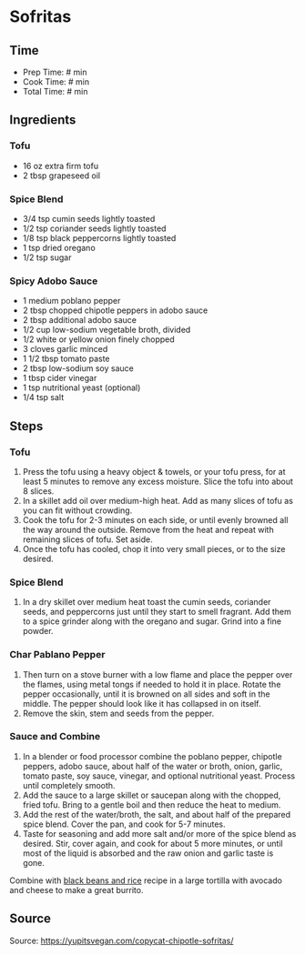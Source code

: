 # Sofritas

## Time

- Prep Time: # min
- Cook Time: # min
- Total Time: # min

## Ingredients

### Tofu

- 16 oz extra firm tofu
- 2 tbsp grapeseed oil

### Spice Blend

- 3/4 tsp cumin seeds lightly toasted
- 1/2 tsp coriander seeds lightly toasted
- 1/8 tsp black peppercorns lightly toasted
- 1 tsp dried oregano
- 1/2 tsp sugar

### Spicy Adobo Sauce

- 1 medium poblano pepper
- 2 tbsp chopped chipotle peppers in adobo sauce
- 2 tbsp additional adobo sauce
- 1/2 cup low-sodium vegetable broth, divided
- 1/2 white or yellow onion finely chopped
- 3 cloves garlic minced
- 1 1/2 tbsp tomato paste
- 2 tbsp low-sodium soy sauce
- 1 tbsp cider vinegar
- 1 tsp nutritional yeast (optional)
- 1/4 tsp salt

## Steps

### Tofu

1. Press the tofu using a heavy object & towels, or your tofu press, for at least 5 minutes to remove any excess moisture. Slice the tofu into about 8 slices.
2. In a skillet add oil over medium-high heat. Add as many slices of tofu as you can fit without crowding.
3. Cook the tofu for 2-3 minutes on each side, or until evenly browned all the way around the outside. Remove from the heat and repeat with remaining slices of tofu. Set aside.
4. Once the tofu has cooled, chop it into very small pieces, or to the size desired.

### Spice Blend

1. In a dry skillet over medium heat toast the cumin seeds, coriander seeds, and peppercorns just until they start to smell fragrant. Add them to a spice grinder along with the oregano and sugar. Grind into a fine powder.

### Char Pablano Pepper

1. Then turn on a stove burner with a low flame and place the pepper over the flames, using metal tongs if needed to hold it in place. Rotate the pepper occasionally, until it is browned on all sides and soft in the middle. The pepper should look like it has collapsed in on itself.
2. Remove the skin, stem and seeds from the pepper.

### Sauce and Combine

1. In a blender or food processor combine the poblano pepper, chipotle peppers, adobo sauce, about half of the water or broth, onion, garlic, tomato paste, soy sauce, vinegar, and optional nutritional yeast. Process until completely smooth.
2. Add the sauce to a large skillet or saucepan along with the chopped, fried tofu. Bring to a gentle boil and then reduce the heat to medium.
3. Add the rest of the water/broth, the salt, and about half of the prepared spice blend. Cover the pan, and cook for 5-7 minutes.
4. Taste for seasoning and add more salt and/or more of the spice blend as desired. Stir, cover again, and cook for about 5 more minutes, or until most of the liquid is absorbed and the raw onion and garlic taste is gone.

Combine with [black beans and rice](./black-beans-and-rice.md) recipe in a large tortilla with avocado and cheese to make a great burrito.

## Source

Source: <https://yupitsvegan.com/copycat-chipotle-sofritas/>
